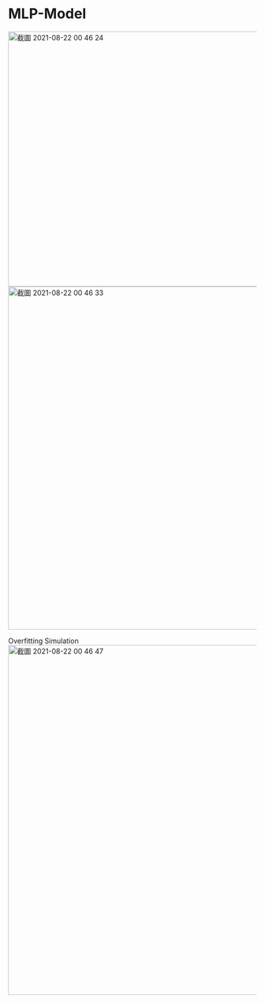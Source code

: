 # MLP-Model
<img width="516" alt="截圖 2021-08-22 00 46 24" src="https://user-images.githubusercontent.com/61773397/130343497-3879c9d8-7053-4a85-9d90-9f58753a2c73.png">
<img width="694" alt="截圖 2021-08-22 00 46 33" src="https://user-images.githubusercontent.com/61773397/130343498-e9e4af5d-a3fd-4656-88a0-0ea6159560e8.png">

Overfitting Simulation
<img width="708" alt="截圖 2021-08-22 00 46 47" src="https://user-images.githubusercontent.com/61773397/130343500-736e093d-5b36-40ad-a647-12c769c680be.png">

